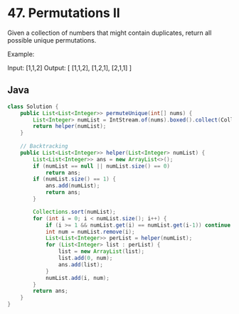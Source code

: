 # 47. Permutations II

Given a collection of numbers that might contain duplicates, return all possible unique permutations.

Example:

Input: [1,1,2]
Output:
[
  [1,1,2],
  [1,2,1],
  [2,1,1]
]

## Java
```java
class Solution {
    public List<List<Integer>> permuteUnique(int[] nums) {    
        List<Integer> numList = IntStream.of(nums).boxed().collect(Collectors.toList());
        return helper(numList);
    }
    
    // Backtracking
	public List<List<Integer>> helper(List<Integer> numList) {
		List<List<Integer>> ans = new ArrayList<>();
		if (numList == null || numList.size() == 0)
			return ans;
		if (numList.size() == 1) {
			ans.add(numList);
			return ans;
		}

        Collections.sort(numList);
		for (int i = 0; i < numList.size(); i++) {
            if (i >= 1 && numList.get(i) == numList.get(i-1)) continue;
			int num = numList.remove(i);
			List<List<Integer>> perList = helper(numList);
			for (List<Integer> list : perList) {
				list = new ArrayList(list);
				list.add(0, num);
				ans.add(list);
			}
			numList.add(i, num);
		}
		return ans;
	}
}
```

